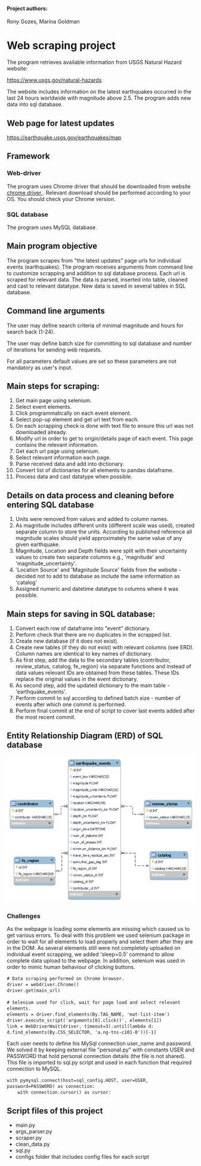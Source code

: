 #### Project authors:
Rony Gozes, Marina Goldman

# Web scraping project
The program retrieves available information from USGS Natural Hazard website:

https://www.usgs.gov/natural-hazards

The website includes information on the latest earthquakes occurred in the last 24 hours worldwide with magnitude above 2.5.
The program adds new data into sql database.

## Web page for latest updates
https://earthquake.usgs.gov/earthquakes/map

## Framework
### Web-driver 
The program uses Chrome driver that should be downloaded from website
[chrome driver ](https://chromedriver.chromium.org/downloads).
Relevant download should be performed according to your OS. 
You should check your Chrome version.

### SQL database
The program uses MySQL database.

## Main program objective
The program scrapes from "the latest updates" page urls for individual events (earthquakes).
The program receives arguments from command line to customize scrapping  and addition to sql database process.
Each url is scraped for relevant data. The data is parsed, inserted into table, cleaned and cast to relevant datatype.
New data is saved in several tables in SQL database.

## Command line arguments
The user may define search criteria of minimal magnitude and hours for search back (1-24).

The user may define batch size for committing to sql database and number of iterations for sending web requests.

For all parameters default values are set so these parameters are not mandatory as user's input.

## Main steps for scraping:
1. Get main page using selenium.
2. Select event elements.
3. Click programmatically on each event element.
4. Select pop-up element and get url text from each.
5. On each scrapping check is done with text file to ensure this url was not downloaded already.
6. Modify url in order to get to origin/details page of each event. This page contains the relevant information.
7. Get each url page using selenium.
8. Select relevant information each page.
9. Parse received data and add into dictionary.
10. Convert list of dictionaries for all elements to pandas dataframe.
11. Process data and cast datatype when possible.


## Details on data process and cleaning before entering SQL database
1. Units were removed from values and added to column names.
2. As magnitude includes different units (different scale was used), created separate column to store the units. According to published reference all magnitude scales should yield approximately the same value of any given earthquake. 
3. Magnitude, Location and Depth fields were split with their uncertainty values to create two separate columns e.g., 'magnitude' and 'magnitude_uncertainty'.
4. 'Location Source' and 'Magnitude Source' fields from the website - decided not to add to database as include the same information as 'catalog'
5. Assigned numeric and datetime datatype to columns where it was possible.

## Main steps for saving in SQL database:
1. Convert each row of dataframe into "event" dictionary.
2. Perform check that there are no duplicates in the scrapped list.
3. Create new database (if it does not exist).
4. Create new tables (if they do not exist) with relevant columns (see ERD). Column names are identical to key names of dictionary.
5. As first step, add the data to the secondary tables (contributor, review_status, catalog, fe_region) via separate functions and instead of data values relevant IDs are obtained from these tables. These IDs replace the original values in the event dictionary.
6. As second step, add the updated dictionary to the main table - 'earthquake_events'.
7. Perform commit to sql according to defined batch size - number of events after which one commit is performed.
8. Perform final commit at the end of script to cover last events added after the most recent commit. 

## Entity Relationship Diagram (ERD) of SQL database

![ERD_earthquakes_database](ERD_earthquakes_database.png)

### Challenges
As the webpage is loading some elements are missing which caused us to get various errors.
To deal with this problem we used selenium package in order to wait for all elements to load properly and select them after they are in the DOM.
As several elements still were not completely uploaded on individual event scrapping, we added 'sleep=0.5' command to allow complete data upload to the webpage.
In addition, selenium was used in order to mimic human behaviour of clicking buttons.

```buildoutcfg
# Data scraping performed on Chrome browser.
driver = webdriver.Chrome()
driver.get(main_url)

# Selenium used for click, wait for page load and select relevant elements.
elements = driver.find_elements(By.TAG_NAME, 'mat-list-item')
driver.execute_script('arguments[0].click()', elements[1])
link = WebDriverWait(driver, timeout=3).until(lambda d: d.find_elements(By.CSS_SELECTOR, 'a.ng-tns-c101-0'))[-1]
```

Each user needs to define his MySql connection user_name and password. We solved it by keeping external file "personal.py" with constants 
USER and PASSWORD that hold personal connection details (the file is not shared). This file is imported to sql.py script and used in each function that required connection to MySQL.

```buildoutcfg
with pymysql.connect(host=sql_config.HOST, user=USER, password=PASSWORD) as connection:
    with connection.cursor() as cursor:
```

## Script files of this project

 - main.py
 - args_parser.py
 - scraper.py 
 - clean_data.py
 - sql.py
 - configs folder that includes config files for each script
 